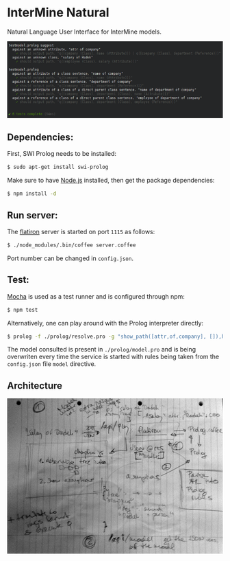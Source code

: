 # InterMine Natural

Natural Language User Interface for InterMine models.

![image](https://github.com/radekstepan/intermine-natural/raw/master/misc/test.png)

## Dependencies:

First, SWI Prolog needs to be installed:

```bash
$ sudo apt-get install swi-prolog
```

Make sure to have [Node.js](https://github.com/joyent/node/wiki/Installing-Node.js-via-package-manager) installed, then get the package dependencies:

```bash
$ npm install -d
```

## Run server:

The [flatiron](http://flatironjs.org/) server is started on port `1115` as follows:

```bash
$ ./node_modules/.bin/coffee server.coffee
```

Port number can be changed in `config.json`.

## Test:

[Mocha](http://visionmedia.github.com/mocha/) is used as a test runner and is configured through npm:

```bash
$ npm test
```

Alternatively, one can play around with the Prolog interpreter directly:

```bash
$ prolog -f ./prolog/resolve.pro -g "show_path([attr,of,company], []),halt"
```

The model consulted is present in `./prolog/model.pro` and is being overwriten every time the service is started with rules being taken from the `config.json` file `model` directive.

## Architecture

![image](https://github.com/radekstepan/intermine-natural/raw/master/misc/architecture.jpg)